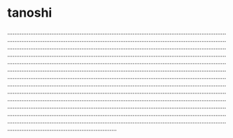 # tanoshi

..........................................................................................................................................................................................................................................................................................................................................................................................................................................................................................................................................................................................................................................................................................................................................................................................................................................................................................................................................................................................................................................................................................................................................................................................................................................................................................................................................................................................................................................................................................................................................................................................................................................................................................................................................